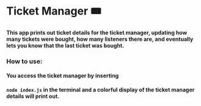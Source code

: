 # Ticket Manager 🎟️

#### This app prints out ticket details for the ticket manager, updating how many tickets were bought, how many listeners there are, and eventually lets you know that the last ticket was bought.

### How to use:

#### You access the ticket manager by inserting

#### `node index.js` in the terminal and a colorful display of the ticket manager details will print out.
